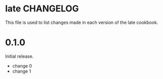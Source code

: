 # late CHANGELOG

This file is used to list changes made in each version of the late cookbook.

# 0.1.0

Initial release.

- change 0
- change 1

